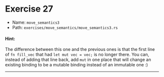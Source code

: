 # Exercise 27

- Name: ```move_semantics3```
- Path: ```exercises/move_semantics/move_semantics3.rs```
#### Hint: 

The difference between this one and the previous ones is that the first line
of `fn fill_vec` that had `let mut vec = vec;` is no longer there. You can,
instead of adding that line back, add `mut` in one place that will change
an existing binding to be a mutable binding instead of an immutable one :)


---



